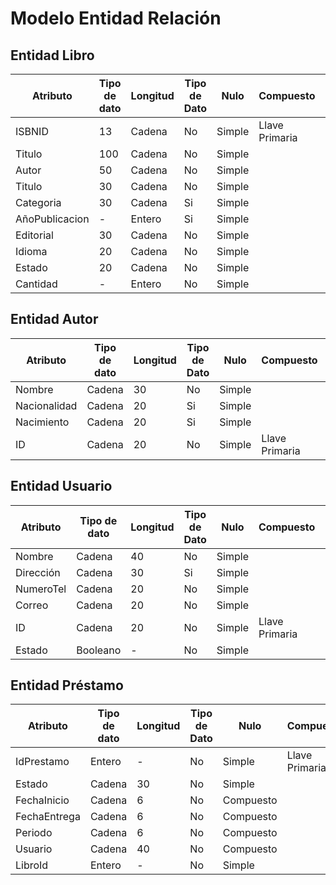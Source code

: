 # Modelo Entidad Relación

## Entidad Libro

Atributo | Tipo de dato | Longitud | Tipo de Dato | Nulo | Compuesto | Restricciones |
--|--|--|--|--|--|--|
ISBNID | 13 | Cadena | No | Simple | Llave Primaria
Titulo | 100 | Cadena | No | Simple |
Autor | 50 | Cadena | No | Simple |
Titulo | 30 | Cadena | No | Simple |
Categoria | 30 | Cadena | Si | Simple |
AñoPublicacion | - | Entero | Si | Simple |
Editorial | 30 | Cadena | No | Simple |
Idioma | 20 | Cadena | No | Simple |
Estado | 20 | Cadena | No | Simple |
Cantidad | - | Entero | No | Simple |

## Entidad Autor

Atributo | Tipo de dato | Longitud | Tipo de Dato | Nulo | Compuesto | Restricciones |
--|--|--|--|--|--|--|
Nombre | Cadena | 30 | No | Simple |
Nacionalidad | Cadena | 20 | Si | Simple |
Nacimiento | Cadena | 20 | Si | Simple |
ID | Cadena | 20 | No | Simple | Llave Primaria

## Entidad Usuario

Atributo | Tipo de dato | Longitud | Tipo de Dato | Nulo | Compuesto | Restricciones |
--|--|--|--|--|--|--|
Nombre | Cadena | 40 | No | Simple |
Dirección | Cadena | 30 | Si | Simple |
NumeroTel | Cadena | 20 | No | Simple |
Correo | Cadena | 20 | No | Simple |
ID | Cadena | 20 | No | Simple | Llave Primaria
Estado | Booleano | - | No | Simple |

## Entidad Préstamo

Atributo | Tipo de dato | Longitud | Tipo de Dato | Nulo | Compuesto | Restricciones |
--|--|--|--|--|--|--|
IdPrestamo | Entero | - | No | Simple | Llave Primaria
Estado | Cadena | 30 | No | Simple | 
FechaInicio | Cadena | 6 | No | Compuesto | 
FechaEntrega | Cadena | 6 | No | Compuesto | 
Periodo | Cadena | 6 | No | Compuesto | 
Usuario | Cadena | 40 | No | Compuesto | 
LibroId | Entero | - | No | Simple | 
